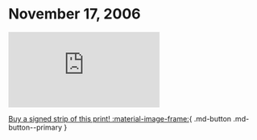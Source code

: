 # November 17, 2006

![](https://www.achewood.com/comic.php?date=11172006)

[Buy a signed strip of this print! :material-image-frame:](https://achewood-holiday-pop-up.myshopify.com/products/strip#11172006){ .md-button .md-button--primary }
